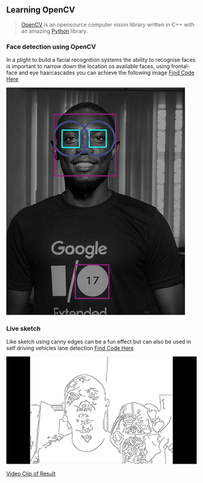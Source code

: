 ## Learning OpenCV
> [OpenCV](https://opencv.org) is an opensource computer vision library written in C++ with an amazing [Python](https://python.org) library.

### Face detection using OpenCV

In a plight to build a facial recognition systems the ability to recognise faces is important to narrow down the location os available faces, using frontal-face and eye haarcascades you can achieve the following image
[Find Code Here](https://github.com/BarkaBoss/OpenCV_Journey/blob/master/detectFaceEye.py)


![Face Detection](face_n_eye.jpg)


### Live sketch

Like sketch using canny edges can be a fun effect but can also be used in self driving vehicles lane detection
[Find Code Here](/LiveDetection.py)

![Screenshot of effect](images/screnn.png)

[Video Clip of Result](https://www.youtube.com/watch?v=d1yd4HfwmGQ&feature=youtu.be)

